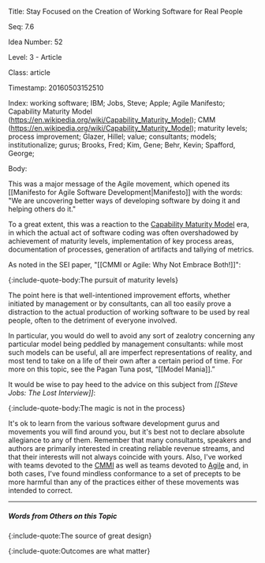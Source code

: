 Title:  Stay Focused on the Creation of Working Software for Real People

Seq:    7.6

Idea Number: 52

Level:  3 - Article

Class:  article

Timestamp: 20160503152510

Index:  working software; IBM; Jobs, Steve; Apple; Agile Manifesto; Capability Maturity Model (https://en.wikipedia.org/wiki/Capability_Maturity_Model); CMM (https://en.wikipedia.org/wiki/Capability_Maturity_Model); maturity levels; process improvement; Glazer, Hillel; value; consultants; models; institutionalize; gurus; Brooks, Fred; Kim, Gene; Behr, Kevin; Spafford, George; 

Body:

This was a major message of the Agile movement, which opened its [[Manifesto for Agile Software Development|Manifesto]] with the words: "We are uncovering better ways of developing software by doing it and helping others do it."

To a great extent, this was a reaction to the <a href="https://en.wikipedia.org/wiki/Capability_Maturity_Model" class="reflink" target="ref">Capability Maturity Model</a> era, in which the actual act of software coding was often overshadowed by achievement of maturity levels, implementation of key process areas, documentation of processes, generation of artifacts and tallying of metrics.

As noted in the SEI paper, "[[CMMI or Agile: Why Not Embrace Both!]]":

{:include-quote-body:The pursuit of maturity levels}

The point here is that well-intentioned improvement efforts, whether initiated by management or by consultants, can all too easily prove a distraction to the actual production of working software to be used by real people, often to the detriment of everyone involved.

In particular, you would do well to avoid any sort of zealotry concerning any particular model being peddled by management consultants: while most such models can be useful, all are imperfect representations of reality, and most tend to take on a life of their own after a certain period of time. For more on this topic, see the Pagan Tuna post, &ldquo;[[Model Mania]].&rdquo;

It would be wise to pay heed to the advice on this subject from <cite>[[Steve Jobs: The Lost Interview]]</cite>:

{:include-quote-body:The magic is not in the process}

It's ok to learn from the various software development gurus and movements you will find around you, but it's best not to declare absolute allegiance to any of them. Remember that many consultants, speakers and authors are primarily interested in creating reliable revenue streams, and that their interests will not always coincide with yours. Also, I've worked with teams devoted to the [CMMI][] as well as teams devoted to [Agile][] and, in both cases, I've found mindless conformance to a set of precepts to be more harmful than any of the practices either of these movements was intended to correct.

----

##### Words from Others on this Topic

{:include-quote:The source of great design}

{:include-quote:Outcomes are what matter}


[agile]: https://en.wikipedia.org/wiki/Agile_software_development
[beck-et-al-2001]: bibliography.html#beck-et-al-2001
[cmm]: https://en.wikipedia.org/wiki/Capability_Maturity_Model
[cmmi]: https://en.wikipedia.org/wiki/Capability_Maturity_Model_Integration
[jobs-1995]: bibliography.html#jobs-1995
[sei-2008]: bibliography.html#sei-2008
